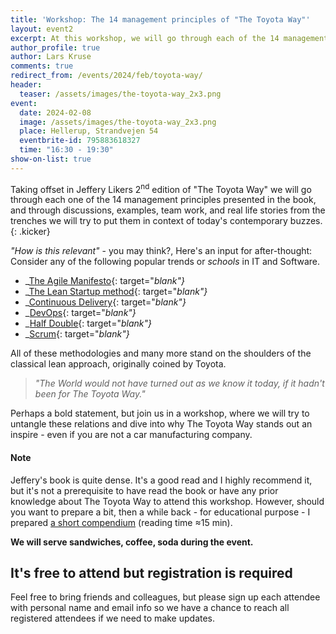 ```yaml
---
title: 'Workshop: The 14 management principles of "The Toyota Way"'
layout: event2
excerpt: At this workshop, we will go through each of the 14 management principles  in 'The Toyota Way' and through discussions, examples, team work we will try to put them in context."
author_profile: true
author: Lars Kruse
comments: true
redirect_from: /events/2024/feb/toyota-way/
header:
  teaser: /assets/images/the-toyota-way_2x3.png
event:
  date: 2024-02-08 
  image: /assets/images/the-toyota-way_2x3.png
  place: Hellerup, Strandvejen 54
  eventbrite-id: 795883618327
  time: "16:30 - 19:30"
show-on-list: true
---
```


Taking offset in Jeffery Likers 2<sup>nd</sup> edition of "The Toyota Way" we will go through each one of the 14 management principles presented in the book, and through discussions, examples, team work, and real life stories from the trenches we will try to put them in context of today's contemporary buzzes.
{: .kicker}

_"How is this relevant"_ - you may think?, Here's an input for after-thought: Consider any of the following popular trends or _schools_ in IT and Software.

- _[The Agile Manifesto](https://agilemanifesto.org/principles.html){: target="_blank"}_
- _[The Lean Startup method](https://hbr.org/2013/05/why-the-lean-start-up-changes-everything){: target="_blank"}_
- _[Continuous Delivery](https://www.continuousdelivery.com/){: target="_blank"}_
- _[DevOps](https://dora.dev/devops-capabilities/){: target="_blank"}_
- _[Half Double](https://halfdoubleinstitute.org/the-methodology){: target="_blank"}_
- _[Scrum](https://scrumguides.org/scrum-guide.html){: target="_blank"}_

All of these methodologies and many more stand on the shoulders of the classical lean approach, originally coined by Toyota.

> _"The World would not have turned out as we know it today, if it hadn't been for The Toyota Way."_

Perhaps a bold statement, but join us in a workshop, where we will try to untangle these relations and dive into why The Toyota Way stands out an inspire - even if you are not a car manufacturing company.

#### Note

Jeffery's book is quite dense. It's a good read and I highly recommend it, but it's not a prerequisite to have read the book or have any prior knowledge about The Toyota Way to attend this workshop. However, should you want to prepare a bit, then a while back - for educational purpose - I prepared [a short compendium](https://github.com/orgs/kea-dpd/discussions/19) (reading time ≈15 min).

**We will serve sandwiches, coffee, soda during the event.**

## It's free to attend but registration is required

Feel free to bring friends and colleagues, but please sign up each attendee with personal name and email info so we have a chance to reach all registered attendees if we need to make updates.
